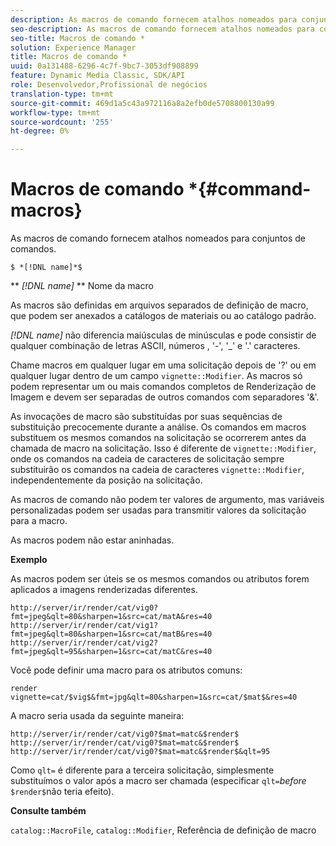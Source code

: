```yaml
---
description: As macros de comando fornecem atalhos nomeados para conjuntos de comandos.
seo-description: As macros de comando fornecem atalhos nomeados para conjuntos de comandos.
seo-title: Macros de comando *
solution: Experience Manager
title: Macros de comando *
uuid: 0a131488-6296-4c7f-9bc7-3053df908899
feature: Dynamic Media Classic, SDK/API
role: Desenvolvedor,Profissional de negócios
translation-type: tm+mt
source-git-commit: 469d1a5c43a972116a8a2efb0de5708800130a99
workflow-type: tm+mt
source-wordcount: '255'
ht-degree: 0%

---
```



# Macros de comando *{#command-macros}

As macros de comando fornecem atalhos nomeados para conjuntos de comandos.

`$ *[!DNL name]*$`

** *[!DNL name]* ** Nome da macro

As macros são definidas em arquivos separados de definição de macro, que podem ser anexados a catálogos de materiais ou ao catálogo padrão.

*[!DNL name]* não diferencia maiúsculas de minúsculas e pode consistir de qualquer combinação de letras ASCII, números , &#39;-&#39;, &#39;_&#39; e &#39;.&#39; caracteres.

Chame macros em qualquer lugar em uma solicitação depois de &#39;?&#39; ou em qualquer lugar dentro de um campo `vignette::Modifier`. As macros só podem representar um ou mais comandos completos de Renderização de Imagem e devem ser separadas de outros comandos com separadores &#39;&amp;&#39;.

As invocações de macro são substituídas por suas sequências de substituição precocemente durante a análise. Os comandos em macros substituem os mesmos comandos na solicitação se ocorrerem antes da chamada de macro na solicitação. Isso é diferente de `vignette::Modifier`, onde os comandos na cadeia de caracteres de solicitação sempre substituirão os comandos na cadeia de caracteres `vignette::Modifier`, independentemente da posição na solicitação.

As macros de comando não podem ter valores de argumento, mas variáveis personalizadas podem ser usadas para transmitir valores da solicitação para a macro.

As macros podem não estar aninhadas.

**Exemplo**

As macros podem ser úteis se os mesmos comandos ou atributos forem aplicados a imagens renderizadas diferentes.

`http://server/ir/render/cat/vig0?fmt=jpeg&qlt=80&sharpen=1&src=cat/matA&res=40 http://server/ir/render/cat/vig1?fmt=jpeg&qlt=80&sharpen=1&src=cat/matB&res=40 http://server/ir/render/cat/vig2?fmt=jpeg&qlt=95&sharpen=1&src=cat/matC&res=40`

Você pode definir uma macro para os atributos comuns:

`render vignette=cat/$vig$&fmt=jpg&qlt=80&sharpen=1&src=cat/$mat$&res=40`

A macro seria usada da seguinte maneira:

`http://server/ir/render/cat/vig0?$mat=matc&$render$ http://server/ir/render/cat/vig0?$mat=matc&$render$ http://server/ir/render/cat/vig0?$mat=matc&$render$&qlt=95`

Como `qlt=` é diferente para a terceira solicitação, simplesmente substituímos o valor após a macro ser chamada (especificar `qlt=`*before* `$render$`não teria efeito).

**Consulte também**

`catalog::MacroFile`,  `catalog::Modifier`, Referência de definição de macro

<!--<a id="section_297B7FCB285F4891AA76DF8393089931"></a>-->


